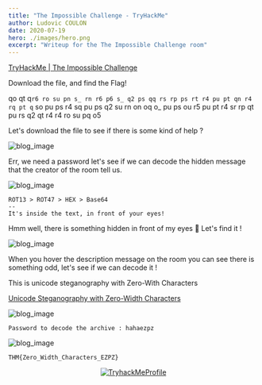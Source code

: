 ```yaml
---
title: "The Impossible Challenge - TryHackMe"
author: Ludovic COULON
date: 2020-07-19
hero: ./images/hero.png
excerpt: "Writeup for the The Impossible Challenge room"
---
```


[TryHackMe | The Impossible Challenge](https://tryhackme.com/room/theimpossiblechallenge)

Download the file, and find the Flag!

qo qt q`r6 ro su pn s_ rn r6 p6 s_ q2 ps qq rs rp ps rt r4 pu pt qn r4 rq pt q` so pu ps r4 sq pu ps q2 su rn on oq o\_ pu ps ou r5 pu pt r4 sr rp qt pu rs q2 qt r4 r4 ro su pq o5

Let's download the file to see if there is some kind of help ?

<div className="Image__Medium">
  <img src="https://i.imgur.com/yjvNp4i.png" alt="blog_image" />
</div>

Err, we need a password let's see if we can decode the hidden message that the creator of the room tell us.

<div className="Image__Medium">
  <img src="https://i.imgur.com/ap2H90U.png" alt="blog_image" />
</div>

```
ROT13 > ROT47 > HEX > Base64
--
It's inside the text, in front of your eyes!
```

Hmm well, there is something hidden in front of my eyes 👀 Let's find it !

<div className="Image__Medium">
  <img src="https://i.imgur.com/GjqBC5j.png" alt="blog_image" />
</div>

When you hover the description message on the room you can see there is something odd, let's see if we can decode it !

This is unicode steganography with Zero-With Characters

[Unicode Steganography with Zero-Width Characters](https://330k.github.io/misc_tools/unicode_steganography.html)

<div className="Image__Medium">
  <img src="https://i.imgur.com/aXK0yTK.png" alt="blog_image" />
</div>

```
Password to decode the archive : hahaezpz
```

<div className="Image__Medium">
  <img src="https://i.imgur.com/8PEL4sW.png" alt="blog_image" />
</div>

```
THM{Zero_Width_Characters_EZPZ}
```

<center>
  <a href="https://tryhackme.com/p/boperXD" target="_blank">
    <img src="https://tryhackme-badges.s3.amazonaws.com/boperXD.png" alt="TryhackMeProfile" />
  </a>
</center>
